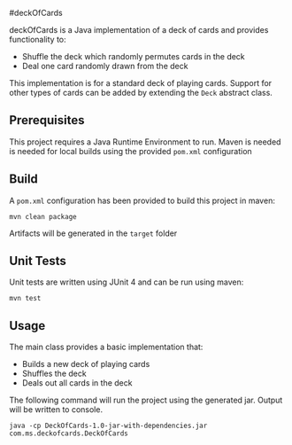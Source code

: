#deckOfCards

deckOfCards is a Java implementation of a deck of cards and provides functionality to:
* Shuffle the deck which randomly permutes cards in the deck
* Deal one card randomly drawn from the deck

This implementation is for a standard deck of playing cards. Support for other types of cards can be added by extending the `Deck` abstract class.

## Prerequisites

This project requires a Java Runtime Environment to run.
Maven is needed is needed for local builds using the provided `pom.xml` configuration

## Build

A `pom.xml` configuration has been provided to build this project in maven:
```
mvn clean package
```
Artifacts will be generated in the `target` folder

## Unit Tests
Unit tests are written using JUnit 4 and can be run using maven:
```
mvn test
```

## Usage

The main class provides a basic implementation that:
* Builds a new deck of playing cards
* Shuffles the deck
* Deals out all cards in the deck

The following command will run the project using the generated jar. Output will be written to console.

```java -cp DeckOfCards-1.0-jar-with-dependencies.jar com.ms.deckofcards.DeckOfCards```